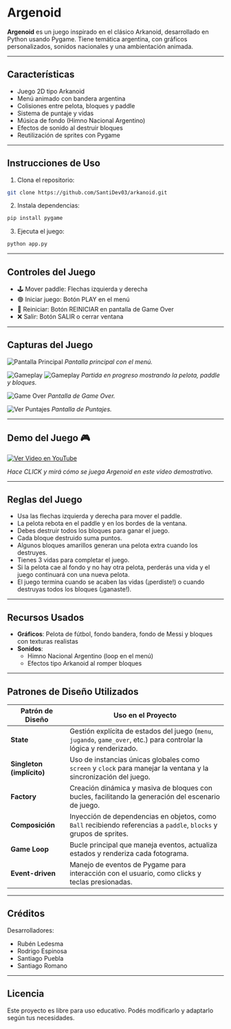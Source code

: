 # Argenoid

**Argenoid** es un juego inspirado en el clásico Arkanoid, desarrollado en Python usando Pygame. Tiene temática argentina, con gráficos personalizados, sonidos nacionales y una ambientación animada.

---

## Características

- Juego 2D tipo Arkanoid
- Menú animado con bandera argentina
- Colisiones entre pelota, bloques y paddle
- Sistema de puntaje y vidas
- Música de fondo (Himno Nacional Argentino)
- Efectos de sonido al destruir bloques
- Reutilización de sprites con Pygame

---

## Instrucciones de Uso

1. Clona el repositorio:
```bash
git clone https://github.com/SantiDev03/arkanoid.git
```

2. Instala dependencias:
```bash
pip install pygame
```

3. Ejecuta el juego:
```bash
python app.py
```

---

## Controles del Juego

- 🕹️ Mover paddle: Flechas izquierda y derecha
- 🟢 Iniciar juego: Botón PLAY en el menú
- 🔁 Reiniciar: Botón REINICIAR en pantalla de Game Over
- ❌ Salir: Botón SALIR o cerrar ventana

---

## Capturas del Juego

![Pantalla Principal](assets/images/capturas_juegos/menu.jpeg)
*Pantalla principal con el menú.*

![Gameplay](assets/images/capturas_juegos/gameplay_1.jpeg)
![Gameplay](assets/images/capturas_juegos/gameplay_2.jpeg)
*Partida en progreso mostrando la pelota, paddle y bloques.*

![Game Over](assets/images/capturas_juegos/game_over.jpeg)
*Pantalla de Game Over.*

![Ver Puntajes](assets/images/capturas_juegos/view_score.jpeg)
*Pantalla de Puntajes.*

---

## Demo del Juego 🎮

[![Ver Video en YouTube](https://img.youtube.com/vi/e9hnXtgwrak/0.jpg)](https://www.youtube.com/watch?v=e9hnXtgwrak)

*Hace CLICK y mirá cómo se juega Argenoid en este video demostrativo.*

---

## Reglas del Juego

- Usa las flechas izquierda y derecha para mover el paddle.
- La pelota rebota en el paddle y en los bordes de la ventana.
- Debes destruir todos los bloques para ganar el juego.
- Cada bloque destruido suma puntos.
- Algunos bloques amarillos generan una pelota extra cuando los destruyes.
- Tienes 3 vidas para completar el juego.
- Si la pelota cae al fondo y no hay otra pelota, perderás una vida y el juego continuará con una nueva pelota.
- El juego termina cuando se acaben las vidas (¡perdiste!) o cuando destruyas todos los bloques (¡ganaste!).

---

## Recursos Usados

- **Gráficos**: Pelota de fútbol, fondo bandera, fondo de Messi y bloques con texturas realistas
- **Sonidos**:
  - Himno Nacional Argentino (loop en el menú)
  - Efectos tipo Arkanoid al romper bloques

---

## Patrones de Diseño Utilizados

| Patrón de Diseño          | Uso en el Proyecto                                                                                                    |
| ------------------------- | --------------------------------------------------------------------------------------------------------------------- |
| **State**                 | Gestión explícita de estados del juego (`menu`, `jugando`, `game_over`, etc.) para controlar la lógica y renderizado. |
| **Singleton (implícito)** | Uso de instancias únicas globales como `screen` y `clock` para manejar la ventana y la sincronización del juego.      |
| **Factory**               | Creación dinámica y masiva de bloques con bucles, facilitando la generación del escenario de juego.                   |
| **Composición**           | Inyección de dependencias en objetos, como `Ball` recibiendo referencias a `paddle`, `blocks` y grupos de sprites.    |
| **Game Loop**             | Bucle principal que maneja eventos, actualiza estados y renderiza cada fotograma.                                     |
| **Event-driven**          | Manejo de eventos de Pygame para interacción con el usuario, como clicks y teclas presionadas.                        |

---

## Créditos

Desarrolladores:
- Rubén Ledesma
- Rodrigo Espinosa
- Santiago Puebla
- Santiago Romano

---

## Licencia

Este proyecto es libre para uso educativo. Podés modificarlo y adaptarlo según tus necesidades.